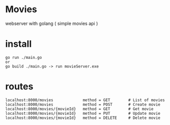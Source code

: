 # Movies
webserver with golang ( simple movies api )  

# install
    go run ./main.go
    or
    go build ./main.go -> run movieServer.exe
   
# routes
    localhost:8000/movies             method = GET        # List of movies
    localhost:8000/movies             method = POST       # Create movie
    localhost:8000/movies/{movieId}   method = GET        # Get movie 
    localhost:8000/movies/{movieId}   method = PUT        # Update movie
    localhost:8000/movies/{movieId}   method = DELETE     # Delete movie

